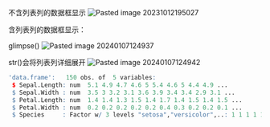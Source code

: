 不含列表列的数据框显示
![Pasted image 20231012195027](Pasted%20image%2020231012195027.png)

含列表列的数据框显示：

glimpse()
![Pasted image 20240107124937](Pasted%20image%2020240107124937.png)

str()会将列表列详细展开
![Pasted image 20240107124942](Pasted%20image%2020240107124942.png)

```R
'data.frame':   150 obs. of  5 variables:
 $ Sepal.Length: num  5.1 4.9 4.7 4.6 5 5.4 4.6 5 4.4 4.9 ...
 $ Sepal.Width : num  3.5 3 3.2 3.1 3.6 3.9 3.4 3.4 2.9 3.1 ...
 $ Petal.Length: num  1.4 1.4 1.3 1.5 1.4 1.7 1.4 1.5 1.4 1.5 ...
 $ Petal.Width : num  0.2 0.2 0.2 0.2 0.2 0.4 0.3 0.2 0.2 0.1 ...
 $ Species     : Factor w/ 3 levels "setosa","versicolor",..: 1 1 1 1 1 1 1 1 1 1 ...
```


